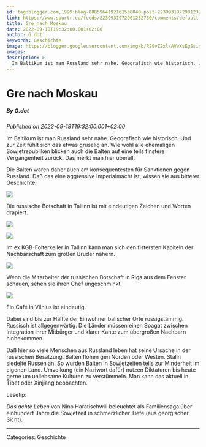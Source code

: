 ```yaml
---
id: tag:blogger.com,1999:blog-8885964192161538040.post-2239931972901232730
link: https://www.spurtr.eu/feeds/2239931972901232730/comments/default
title: Gre nach Moskau
date: 2022-09-18T19:32:00.001+02:00
author: G.dot
keywords: Geschichte
image: https://blogger.googleusercontent.com/img/b/R29vZ2xl/AVvXsEgSsixEzDtaoWVtHvriEsVZ3vyUN7hXHMNg-IlnYT-B5MEBD6nvxcsOOl54_AiJN-QoL0P5B-aBfxWbt5yYXOwmmEWfs8-qu4fz5H4LQ7_eKpDMyzS655xryBPgI0vB7IOvqpG-Fm7qvyA/s72-c/1662820866450678-0.png
images: 
description: >
  Im Baltikum ist man Russland sehr nahe. Geografisch wie historisch. Und zur Zeit fühlt sich das etwas gruselig an. Wie wohl alle ehemaligen Sowjetrepubliken blicken auch die Balten auf eine teils finstere Vergangenheit zurück. Das merkt man hier überall.Die Balten waren daher auch am konsequentesten für Sanktionen gegen Russland. Daß
---
```

# Gre nach Moskau
##### By G.dot
_Published on 2022-09-18T19:32:00.001+02:00_

Im Baltikum ist man Russland sehr nahe. Geografisch wie historisch. Und zur Zeit fühlt sich das etwas gruselig an. Wie wohl alle ehemaligen Sowjetrepubliken blicken auch die Balten auf eine teils finstere Vergangenheit zurück. Das merkt man hier überall.

Die Balten waren daher auch am konsequentesten für Sanktionen gegen Russland. Daß das eine aggressive Imperialmacht ist, wissen sie aus bitterer Geschichte.  

  

[![](pics/1662820866450678-0.png)](pics/1662820866450678-0.png)

  

Die russische Botschaft in Tallinn ist mit eindeutigen Zeichen und Worten drapiert.

  

[![](pics/1662820862490102-1.png)](pics/1662820862490102-1.png)

[![](pics/1662820857474223-2.png)](pics/1662820857474223-2.png)

Im ex KGB-Folterkeller in Tallinn kann man sich den fistersten Kapiteln der Nachbarschaft zum großen Bruder nähern.

[![](pics/1663253147855531-0.png)](pics/1663253147855531-0.png)

Wenn die Mitarbeiter der russischen Botschaft in Riga aus dem Fenster schauen, sehen sie ihren Chef ungeschminkt.

[![](pics/1663253144071075-1.png)](pics/1663253144071075-1.png)

Ein Café in Vilnius ist eindeutig.

  

Dabei sind bis zur Hälfte der Einwohner balischer Orte russigstämmig. Russisch ist allgegenwärtig. Die Länder müssen einen Spagat zwischen Integration ihrer Mitbürger und klarer Kante zum übergroßen Nachbarn hinbekommen.

Daß hier so viele Menschen aus Russland leben hat seine Ursache in der russischen Besatzung. Balten flohen gen Norden oder Westen. Stalin siedelte Russen an. So wurden Balten in Sowjetzeiten teils zur Minderheit im eigenen Land. Umvolkung (ein Naziwort dafür) nutzen Diktaturen bis heute gerne um unliebsame Kulturen zu verstümmeln. Man kann das aktuell in Tibet oder Xinjiang beobachten.

  

Lesetip:

_Das achte Leben_ von Nino Haratischwili beleuchtet als Familiensaga über einhundert Jahre die Sowjetzeit in schmerzlicher Tiefe (aus georgischer Sicht).

---
Categories: Geschichte